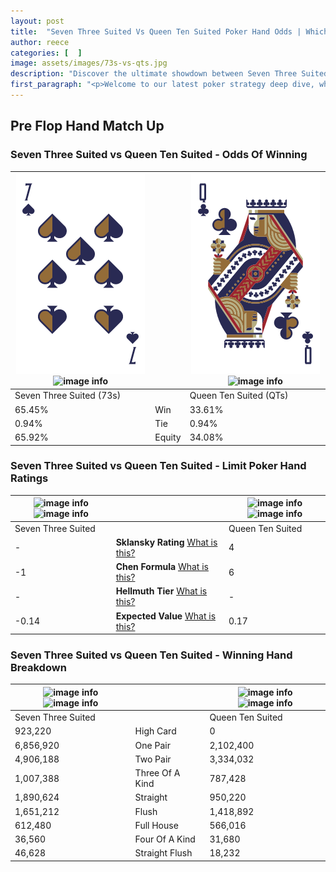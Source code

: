 ```yaml
---
layout: post
title:  "Seven Three Suited Vs Queen Ten Suited Poker Hand Odds | Which Is The Better Hand In Poker? A Complete Guide"
author: reece
categories: [  ]
image: assets/images/73s-vs-qts.jpg
description: "Discover the ultimate showdown between Seven Three Suited and Queen Ten Suited in poker! Uncover the odds, strategies, and scenarios where one hand triumphs over the other. Get ready to up your poker game with this thrilling analysis."
first_paragraph: "<p>Welcome to our latest poker strategy deep dive, where we're pitting two distinct hands against each other in a high-stakes showdown: Seven Three Suited vs Queen Ten Suited.</p><p>In the dynamic world of poker, every decision counts, and knowing which hand holds the upper hand is key to your success at the table.</p><p>In this article, we'll dissect these two hands, explore the scenarios where one dominates the other, and equip you with the knowledge to make strategic choices that can tip the odds in your favor.</p><p>Get ready to unravel the intriguing dynamics of these poker hands and elevate your game to new heights.</p>"
---
```




[comment]: # (sp0)

## Pre Flop Hand Match Up

<div class="table hand-ratings" markdown="1"> 



### Seven Three Suited vs Queen Ten Suited - Odds Of Winning


    
| ![image info](assets/images/hand1/7.png) ![image info](assets/images/hand1/3s.png) |  | ![image info](assets/images/hand2/q.png) ![image info](assets/images/hand2/ts.png) |
| -------- | -------- | -------- |
| Seven Three Suited (73s) |  | Queen Ten Suited (QTs) |
| 65.45% | Win | 33.61% |
| 0.94% | Tie | 0.94% |
| 65.92% | Equity | 34.08% |




[comment]: # (sp1)



### Seven Three Suited vs Queen Ten Suited - Limit Poker Hand Ratings


    
| ![image info](https://www.riverpairs.com/assets/images/hand1/7.png) ![image info](https://www.riverpairs.com/assets/images/hand1/3s.png) |  | ![image info](https://www.riverpairs.com/assets/images/hand2/q.png) ![image info](https://www.riverpairs.com/assets/images/hand2/ts.png) |
| -------- | -------- | -------- |
| Seven Three Suited |  | Queen Ten Suited |
| - | **Sklansky Rating** [What is this?](/sklansky-rating-explained) | 4 |
| -1 | **Chen Formula** [What is this?](/chen-formula-explained) | 6 |
| - | **Hellmuth Tier** [What is this?](/Hellmuth-tier-explained) | - |
| -0.14 | **Expected Value** [What is this?](/expected-value-explained) | 0.17 |




[comment]: # (sp2)



### Seven Three Suited vs Queen Ten Suited - Winning Hand Breakdown


    
| ![image info](https://www.riverpairs.com/assets/images/hand1/7.png) ![image info](https://www.riverpairs.com/assets/images/hand1/3s.png) |  | ![image info](https://www.riverpairs.com/assets/images/hand2/q.png) ![image info](https://www.riverpairs.com/assets/images/hand2/ts.png) |
| -------- | -------- | -------- |
| Seven Three Suited |  | Queen Ten Suited |
| 923,220 | High Card | 0 |
| 6,856,920 | One Pair | 2,102,400 |
| 4,906,188 | Two Pair | 3,334,032 |
| 1,007,388 | Three Of A Kind | 787,428 |
| 1,890,624 | Straight | 950,220 |
| 1,651,212 | Flush | 1,418,892 |
| 612,480 | Full House | 566,016 |
| 36,560 | Four Of A Kind | 31,680 |
| 46,628 | Straight Flush | 18,232 |




[comment]: # (sp3)



</div>

[comment]: # (sp4)



[comment]: # (sp5)

